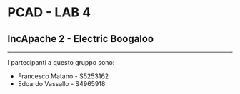# PCAD - LAB 4
## IncApache 2 - Electric Boogaloo
---

I partecipanti a questo gruppo sono:
+ Francesco Matano   - S5253162 
+ Edoardo   Vassallo - S4965918